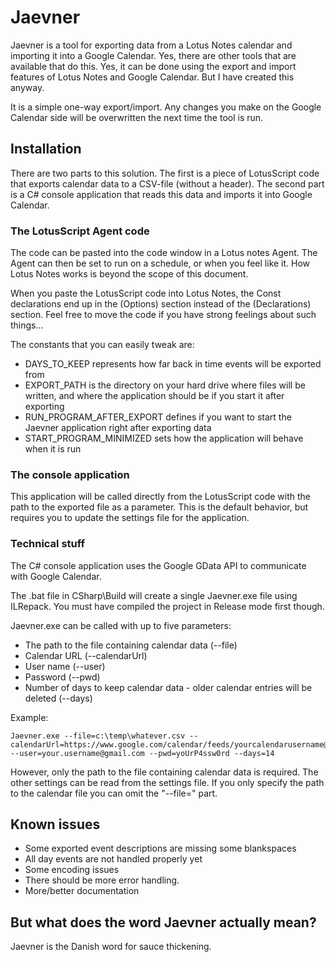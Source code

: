# Jaevner

Jaevner is a tool for exporting data from a Lotus Notes calendar and importing it into a Google Calendar. Yes, there are other tools that are available that do this. Yes, it can be done using the export and import features of Lotus Notes and Google Calendar. But I have created this anyway.

It is a simple one-way export/import. Any changes you make on the Google Calendar side will be overwritten the next time the tool is run.


## Installation

There are two parts to this solution. The first is a piece of LotusScript code that exports calendar data to a CSV-file (without a header). The second part is a C# console application that reads this data and imports it into Google Calendar.

### The LotusScript Agent code

The code can be pasted into the code window in a Lotus notes Agent. The Agent can then be set to run on a schedule, or when you feel like it. How Lotus Notes works is beyond the scope of this document.

When you paste the LotusScript code into Lotus Notes, the Const declarations end up in the (Options) section instead of the (Declarations) section. Feel free to move the code if you have strong feelings about such things...

The constants that you can easily tweak are:

* DAYS\_TO\_KEEP represents how far back in time events will be exported from
* EXPORT\_PATH is the directory on your hard drive where files will be written, and where the application should be if you start it after exporting
* RUN\_PROGRAM\_AFTER\_EXPORT defines if you want to start the Jaevner application right after exporting data
* START\_PROGRAM\_MINIMIZED sets how the application will behave when it is run


### The console application

This application will be called directly from the LotusScript code with the path to the exported file as a parameter. This is the default behavior, but requires you to update the settings file for the application.


### Technical stuff

The C# console application uses the Google GData API to communicate with Google Calendar.

The .bat file in CSharp\Build will create a single Jaevner.exe file using ILRepack. You must have compiled the project in Release mode first though.

Jaevner.exe can be called with up to five parameters:

* The path to the file containing calendar data (--file)
* Calendar URL (--calendarUrl)
* User name (--user)
* Password (--pwd)
* Number of days to keep calendar data - older calendar entries will be deleted (--days)

Example:

    Jaevner.exe --file=c:\temp\whatever.csv --calendarUrl=https://www.google.com/calendar/feeds/yourcalendarusername@gmail.com/public/full --user=your.username@gmail.com --pwd=yoUrP4ssw0rd --days=14

However, only the path to the file containing calendar data is required. The other settings can be read from the settings file. If you only specify the path to the calendar file you can omit the "--file=" part.


## Known issues

* Some exported event descriptions are missing some blankspaces
* All day events are not handled properly yet
* Some encoding issues
* There should be more error handling.
* More/better documentation


## But what does the word Jaevner actually mean?

Jaevner is the Danish word for sauce thickening.
